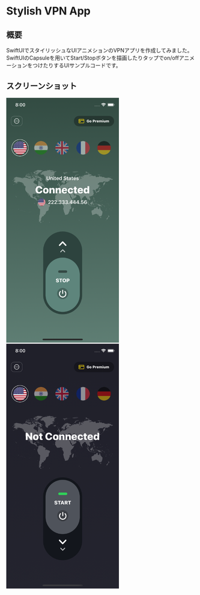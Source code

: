 # Stylish VPN App
## 概要
SwiftUIでスタイリッシュなUIアニメションのVPNアプリを作成してみました。
SwiftUIのCapsuleを用いてStart/Stopボタンを描画したりタップでon/offアニメーションをつけたりするUIサンプルコードです。

## スクリーンショット
<img src="./screen1.png" width="300"> <img src="./screen2.png" width="300">



